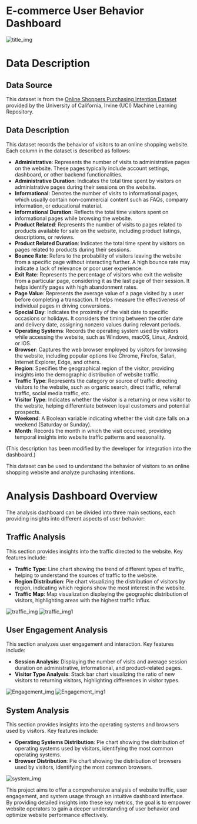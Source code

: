 # E-commerce User Behavior Dashboard
![title_img](./title_img.jpg) 

# Data Description

## Data Source
This dataset is from the [Online Shoppers Purchasing Intention Dataset](https://archive.ics.uci.edu/dataset/468/online+shoppers+purchasing+intention+dataset) provided by the University of California, Irvine (UCI) Machine Learning Repository.

## Data Description
This dataset records the behavior of visitors to an online shopping website. Each column in the dataset is described as follows:

- **Administrative**: Represents the number of visits to administrative pages on the website. These pages typically include account settings, dashboard, or other backend functionalities.
- **Administrative Duration**: Indicates the total time spent by visitors on administrative pages during their sessions on the website.
- **Informational**: Denotes the number of visits to informational pages, which usually contain non-commercial content such as FAQs, company information, or educational material.
- **Informational Duration**: Reflects the total time visitors spent on informational pages while browsing the website.
- **Product Related**: Represents the number of visits to pages related to products available for sale on the website, including product listings, descriptions, or reviews.
- **Product Related Duration**: Indicates the total time spent by visitors on pages related to products during their sessions.
- **Bounce Rate**: Refers to the probability of visitors leaving the website from a specific page without interacting further. A high bounce rate may indicate a lack of relevance or poor user experience.
- **Exit Rate**: Represents the percentage of visitors who exit the website from a particular page, considering it as the last page of their session. It helps identify pages with high abandonment rates.
- **Page Value**: Represents the average value of a page visited by a user before completing a transaction. It helps measure the effectiveness of individual pages in driving conversions.
- **Special Day**: Indicates the proximity of the visit date to specific occasions or holidays. It considers the timing between the order date and delivery date, assigning nonzero values during relevant periods.
- **Operating Systems**: Records the operating system used by visitors while accessing the website, such as Windows, macOS, Linux, Android, or iOS.
- **Browser**: Captures the web browser employed by visitors for browsing the website, including popular options like Chrome, Firefox, Safari, Internet Explorer, Edge, and others.
- **Region**: Specifies the geographical region of the visitor, providing insights into the demographic distribution of website traffic.
- **Traffic Type**: Represents the category or source of traffic directing visitors to the website, such as organic search, direct traffic, referral traffic, social media traffic, etc.
- **Visitor Type**: Indicates whether the visitor is a returning or new visitor to the website, helping differentiate between loyal customers and potential prospects.
- **Weekend**: A Boolean variable indicating whether the visit date falls on a weekend (Saturday or Sunday).
- **Month**: Records the month in which the visit occurred, providing temporal insights into website traffic patterns and seasonality.
   
(This description has been modified by the developer for integration into the dashboard.)


This dataset can be used to understand the behavior of visitors to an online shopping website and analyze purchasing intentions.

# Analysis Dashboard Overview

The analysis dashboard can be divided into three main sections, each providing insights into different aspects of user behavior:

## Traffic Analysis
This section provides insights into the traffic directed to the website. Key features include:
- **Traffic Type**: Line chart showing the trend of different types of traffic, helping to understand the sources of traffic to the website.
- **Region Distribution**: Pie chart visualizing the distribution of visitors by region, indicating which regions show the most interest in the website.
- **Traffic Map**: Map visualization displaying the geographic distribution of visitors, highlighting areas with the highest traffic influx.

![traffic_img](./traffic_img.jpg)
![traffic_img1](./traffic_img1.jpg)

## User Engagement Analysis
This section analyzes user engagement and interaction. Key features include:
- **Session Analysis**: Displaying the number of visits and average session duration on administrative, informational, and product-related pages.
- **Visitor Type Analysis**: Stack bar chart visualizing the ratio of new visitors to returning visitors, highlighting differences in visitor types.

![Engagement_img](./engagement_img.jpg)
![Engagement_img1](./engagement_img1.jpg)

## System Analysis
This section provides insights into the operating systems and browsers used by visitors. Key features include:
- **Operating Systems Distribution**: Pie chart showing the distribution of operating systems used by visitors, identifying the most common operating systems.
- **Browser Distribution**: Pie chart showing the distribution of browsers used by visitors, identifying the most common browsers.

![system_img](./system_img.jpg)


This project aims to offer a comprehensive analysis of website traffic, user engagement, and system usage through an intuitive dashboard interface. By providing detailed insights into these key metrics, the goal is to empower website operators to gain a deeper understanding of user behavior and optimize website performance effectively.